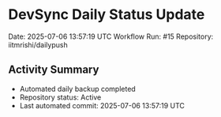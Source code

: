 # DevSync Daily Status Update
Date: 2025-07-06 13:57:19 UTC
Workflow Run: #15
Repository: iitmrishi/dailypush

## Activity Summary
- Automated daily backup completed
- Repository status: Active
- Last automated commit: 2025-07-06 13:57:19 UTC
